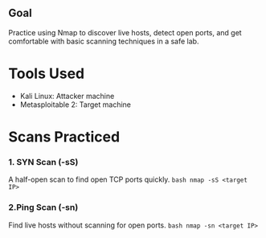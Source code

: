 ## Goal
Practice using Nmap to discover live hosts, detect open ports, and get comfortable with basic scanning techniques in a safe lab.


# Tools Used
- Kali Linux: Attacker machine
- Metasploitable 2: Target machine

# Scans Practiced
### 1. SYN Scan (-sS)
A half-open scan to find open TCP ports quickly.
`bash
nmap -sS <target IP>`

### 2.Ping Scan (-sn)
Find live hosts without scanning for open ports.
`bash
nmap -sn <target IP>`
